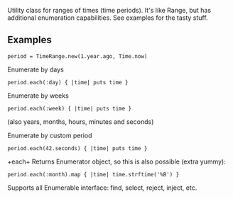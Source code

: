 Utility class for ranges of times (time periods). It's like Range, but has
additional enumeration capabilities. See examples for the tasty stuff.

Examples
--------

    period = TimeRange.new(1.year.ago, Time.now)

Enumerate by days

    period.each(:day) { |time| puts time }

Enumerate by weeks

    period.each(:week) { |time| puts time }

(also years, months, hours, minutes and seconds)

Enumerate by custom period

    period.each(42.seconds) { |time| puts time }

+each+ Returns Enumerator object, so this is also possible (extra yummy):

    period.each(:month).map { |time| time.strftime('%B') }

Supports all Enumerable interface: find, select, reject, inject, etc.


